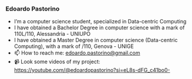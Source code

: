 ### Edoardo Pastorino

- I’m a computer science student, specialized in Data-centric Computing
- I have obtained a Bachelor Degree in computer science with a mark of 110L/110, Alessandria - UNIUPO
- I have obtained a Master Degree in computer science (Data-centric Computing), with a mark of /110, Genova - UNIGE
- 📫 How to reach me: edoardo.pastorino@gmail.com
- 📹 Look some videos of my project: https://youtube.com/@edoardopastorino?si=eL8s-dFG_c41bo0- 
